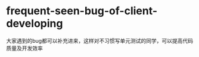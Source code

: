 frequent-seen-bug-of-client-developing
======================================

大家遇到的bug都可以补充进来，这样对不习惯写单元测试的同学，可以提高代码质量及开发效率
